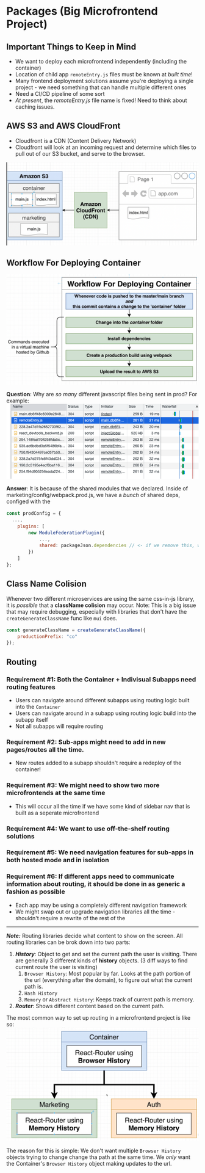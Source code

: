 # Packages (Big Microfrontend Project)

## Important Things to Keep in Mind

-   We want to deploy each microfrontend independently (including the container)
-   Location of child app `remoteEntry.js` files must be known at _built time_!
-   Many frontend deployment solutions assume you're deploying a single project - we need something that can handle multiple different ones
-   Need a CI/CD pipeline of some sort
-   _At present_, the _remoteEntry.js_ file name is fixed! Need to think about caching issues.

## AWS S3 and AWS CloudFront

-   Cloudfront is a CDN (Content Delivery Network)
-   Cloudfront will look at an incoming request and determine which files to pull out of our S3 bucket, and serve to the browser.

<img src="./../lecture-pics/49.1.png">

## Workflow For Deploying Container

<img src="./../lecture-pics/53.1.png">

**Question**: Why are _so many_ different javascript files being sent in prod? For example:
<img src="./../lecture-pics/72.1.png">

**Answer**: It is because of the shared modules that we declared. Inside of marketing/config/webpack.prod.js, we have a _bunch_ of shared deps, configed with the

```js
const prodConfig = {
  ...,
	plugins: [
		new ModuleFederationPlugin({
			...,
			shared: packageJson.dependencies // <- if we remove this, we get big bundles of duplicate deps...
		})
	]
};
```

## Class Name Colision

Whenever two different microservices are using the same css-in-js library, it is _possible_ that a **className colision** may occur. Note: This is a big issue that may require debugging, especially with libraries that don't have the `createGenerateClassName` func like `mui` does.

```js
const generateClassName = createGenerateClassName({
	productionPrefix: "co"
});
```

## Routing

### **Requirement #1**: **Both the Container + Indivisual Subapps need routing features**

-   Users can navigate around different subapps using routing logic built into the `Container`
-   Users can navigate around _in_ a subapp using routing logic build into the subapp itself
-   Not all subapps will require routing

### **Requirement #2**: Sub-apps might need to add in new pages/routes all the time.

-   New routes added to a subapp shouldn't require a redeploy of the container!

### **Requirement #3**: We might need to show two more microfrontends at the same time

-   This will occur all the time if we have some kind of sidebar nav that is built as a seperate microfrontend

### **Requirement #4**: We want to use off-the-shelf routing solutions

### **Requirement #5**: We need navigation features for sub-apps in both hosted mode and in isolation

### **Requirement #6**: If different apps need to communicate information about routing, it should be done in as generic a fashion as possible

-   Each app may be using a completely different navigation framework
-   We might swap out or upgrade navigation libraries all the time - shouldn't require a rewrite of the rest of the

<hr>

**_Note:_** Routing libraries decide what content to show on the screen. All routing libraries can be brok down into two parts:

1. **_History_**: Object to get and set the current path the user is visiting. There are generally 3 different kinds of **history** objects. (3 diff ways to find current route the user is visiting)
    1. `Browser History`: Most popular by far. Looks at the path portion of the url (everything after the domain), to figure out what the current path is.
    2. `Hash History`
    3. `Memory` or `Abstract History`: Keeps track of current path is memory.
2. **_Router_**: Shows different content based on the current path.

The most common way to set up routing in a microfrontend project is like so:
<img src="./../lecture-pics/84.1.png">

The reason for this is simple: We don't want multiple `Browser History` objects trying to change change tha path at the same time. We _only_ want the Container's `Browser History` object making updates to the url.
